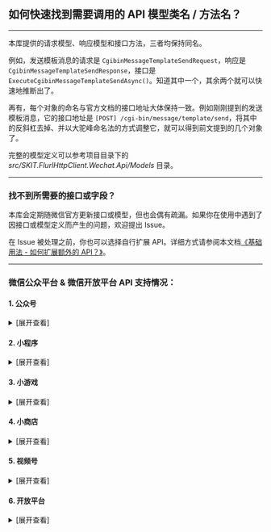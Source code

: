 ﻿## 如何快速找到需要调用的 API 模型类名 / 方法名？

---

本库提供的请求模型、响应模型和接口方法，三者均保持同名。

例如，发送模板消息的请求是 `CgibinMessageTemplateSendRequest`，响应是 `CgibinMessageTemplateSendResponse`，接口是 `ExecuteCgibinMessageTemplateSendAsync()`。知道其中一个，其余两个就可以快速地推断出了。

再有，每个对象的命名与官方文档的接口地址大体保持一致。例如刚刚提到的发送模板消息，它的接口地址是 `[POST] /cgi-bin/message/template/send`，将其中的反斜杠去掉、并以大驼峰命名法的方式调整它，就可以得到前文提到的几个对象了。

完整的模型定义可以参考项目目录下的 _src/SKIT.FlurlHttpClient.Wechat.Api/Models_ 目录。

---

### 找不到所需要的接口或字段？

本库会定期随微信官方更新接口或模型，但也会偶有疏漏。如果你在使用中遇到了因接口或模型定义而产生的问题，欢迎提出 Issue。

在 Issue 被处理之前，你也可以选择自行扩展 API。详细方式请参阅本文档[《基础用法 - 如何扩展额外的 API？》](./Basic_Extensions.md)。

---

### 微信公众平台 & 微信开放平台 API 支持情况：

#### 1. 公众号

<details>

<summary>[展开查看]</summary>

|     |         微信 API         |         备注         |
| :-: | :----------------------: | :------------------: |
|  √  |         基础功能         |                      |
|  √  |       OpenAPI 管理       |                      |
|  √  |        自定义菜单        |                      |
|  √  |       基础消息能力       |                      |
|  √  |         订阅通知         |                      |
|  √  |         客服消息         |                      |
|  √  |       微信网页开发       |                      |
|  √  |         素材管理         |                      |
|  √  |          草稿箱          |                      |
|  √  |         发布能力         |                      |
|  √  |     图文消息留言管理     |                      |
|  √  |         用户管理         |                      |
|  √  |         账号管理         |                      |
|  √  |         数据统计         |                      |
|  √  |         微信卡券         |                      |
|  √  |         微信门店         |                      |
|  √  |         微信小店         |                      |
|  √  |         智能接口         |                      |
|  ×  | <del>微信设备功能</del>  | 异构协议，需独立模块 |
|  √  |       微信一物一码       |                      |
|  √  |         微信发票         |                      |
|  √  |       微信非税缴费       |                      |
|  √  | 扫服务号二维码打开小程序 |                      |
|  √  |       微信就医助手       |                      |
|  √  |       微信长辈就医       |                      |

</details>

#### 2. 小程序

<details>

<summary>[展开查看]</summary>

|     |        微信 API        | 平台能力 |         备注         |
| :-: | :--------------------: | :------: | :------------------: |
|  √  |        基础功能        |          |                      |
|  √  |      OpenAPI 管理      |          |                      |
|  √  |       小程序登录       |          |                      |
|  √  |        用户信息        |          |                      |
|  √  | 小程序码于与小程序链接 |          |                      |
|  √  |       小程序客服       |          |                      |
|  √  |        消息相关        |          |                      |
|  √  |       小程序安全       |          |                      |
|  √  |        数据分析        |          |                      |
|  √  |        硬件设备        |          |                      |
|  √  |       小程序直播       | 行业能力 |                      |
|  √  |        运维中心        |          |                      |
|  √  |        插件管理        |          |                      |
|  √  |         云开发         |          |                      |
|  √  |       附近小程序       |          |                      |
|  √  |   图像处理与文字识别   |          |                      |
|  √  |      微信红包封面      |          |                      |
|  √  |        即时配送        | 行业能力 |                      |
|  √  |        物流助手        | 行业能力 |                      |
|  √  |      微信服务市场      |          |                      |
|  √  |        生物认证        |          |                      |
|  ×  |    <del>广告</del>     |          | 异构协议，需独立模块 |
|  √  |        微信客服        | 商业能力 |                      |
|  √  |        购物订单        | 商业能力 |                      |
|  √  |      小程序推广员      | 商业能力 |                      |
|  √  |        交易保障        | 商业能力 |                      |
|  √  |        交易组件        | 商业能力 |                      |
|  √  |       小程序联盟       | 商业能力 |                      |
|  √  |   小程序支付管理服务   | 商业能力 |                      |
|  ×  |   <del>乘车码</del>    | 行业能力 |       _开发中_       |
|  √  |        城市服务        | 城市服务 |                      |
|  √  |        服务市场        | 服务市场 |                      |

</details>

#### 3. 小游戏

<details>

<summary>[展开查看]</summary>

|     |   微信 API   | 备注 |
| :-: | :----------: | :--: |
|  √  |   虚拟支付   |      |
|  √  | 接口调用凭证 |      |
|  √  |     登录     |      |
|  √  | 游戏内容安全 |      |
|  √  |   开放数据   |
|  √  |   动态消息   |      |
|  √  |   小程序码   |      |
|  √  |  URL Scheme  |      |
|  √  |   URL Link   |      |
|  √  |   数据分析   |      |
|  √  |   用户信息   |      |
|  √  |    云开发    |      |
|  √  |   对局匹配   |      |
|  √  |   硬件设备   |      |
|  √  |     网络     |      |
|  √  |    帧同步    |      |
|  √  |   安全风控   |      |
|  √  |  Short Link  |      |
|  √  |   订阅消息   |      |

</details>

#### 4. 小商店

<details>

<summary>[展开查看]</summary>

|     |      微信 API      | 备注 |
| :-: | :----------------: | :--: |
|  √  |      开店接口      |      |
|  √  |    服务市场接口    |      |
|  √  | 接入商品前必需接口 |      |
|  √  |      SPU 接口      |      |
|  √  |      SKU 接口      |      |
|  √  |      订单接口      |      |
|  √  |      物流接口      |      |
|  √  |     优惠券接口     |      |
|  √  |      店铺接口      |      |
|  √  |      直播接口      |      |
|  √  |     小程序联盟     |      |

</details>

#### 5. 视频号

<details>

<summary>[展开查看]</summary>

|     |  微信 API  | 备注 |
| :-: | :--------: | :--: |
|  √  | 视频号小店 |      |
|  √  | 视频号助手 |      |
|  √  |  本地生活  |      |

</details>

#### 6. 开放平台

<details>

<summary>[展开查看]</summary>

|     |      微信 API       |        模块         |         备注         |
| :-: | :-----------------: | :-----------------: | :------------------: |
|  √  |    微信登录功能     | 移动应用 & 网站应用 |                      |
|  √  |   一次性订阅消息    |      移动应用       |                      |
|  √  | 第三方平台调用凭证  |     第三方平台      |                      |
|  √  |    授权帐号管理     |     第三方平台      |                      |
|  √  |    OpenAPI 管理     |     第三方平台      |                      |
|  √  |   第三方平台管理    |     第三方平台      |                      |
|  √  |  开放平台帐号管理   |     第三方平台      |                      |
|  √  |  代商家注册小程序   |     第三方平台      |                      |
|  √  |  代商家管理小程序   |     第三方平台      |                      |
|  √  | 小程序流量主代运营  |     第三方平台      |                      |
|  √  |  代商家管理公众号   |     第三方平台      |                      |
|  √  |    批量代云开发     |     第三方平台      |                      |
|  √  |    普通代云开发     |     第三方平台      |                      |
|  √  |     微信云托管      |     第三方平台      |                      |
|  √  |      服务平台       |      服务平台       |                      |
|  ×  | <del>硬件框架</del> |      硬件框架       | 异构协议，需独立模块 |

</details>
